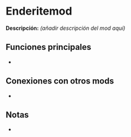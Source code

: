 # Enderitemod

**Descripción:** *(añadir descripción del mod aquí)*

## Funciones principales
- 

## Conexiones con otros mods
- 

## Notas
- 
